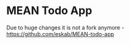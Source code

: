 # MEAN Todo App

Due to huge changes it is not a fork anymore - https://github.com/eskab/MEAN-todo-app
